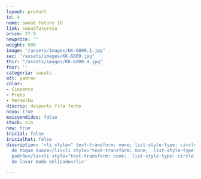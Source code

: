 ```yaml
---
layout: product
id: 4
name: Sweat Future IO
link: sweatfutureio
price: 27.9
newprice: ''
weight: 500
image: "/assets/images/KK-6009.1.jpg"
sec: "/assets/images/KK-6009.jpg"
thir: "/assets/images/KK-6009.4.jpg"
four: ''
categoria: sweats
att: padrao
color:
- Cinzento
- Preto
- Vermelho
discrip: desporto fila fecho
novo: true
maisvendidos: false
stock: sim
new: true
inicial: false
inicialhat: false
discription: '<li style=" text-transform: none; list-style-type: circle; ">Tecido
  de toque suave</li><li style="text-transform: none;  list-style-type: circle; ">Casaco
  padrão</li><li style="text-transform: none;  list-style-type: circle; ">Máquina
  de lavar modo delicado</li>'

---
```

